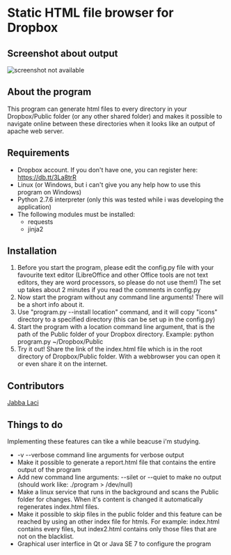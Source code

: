 Static HTML file browser for Dropbox
====================================

Screenshot about output
------------------
![screenshot not available](https://raw.github.com/kisssandoradam/Static-HTML-file-browser-for-Dropbox/master/screenshot.png)

About the program
------------
This program can generate html files to every directory in your Dropbox/Public folder (or any other shared folder) and makes it possible to navigate online between these directories when it looks like an output of apache web server.

Requirements
-------------------
* Dropbox account. If you don't have one, you can register here: https://db.tt/3La8trR
* Linux (or Windows, but i can't give you any help how to use this program on Windows)
* Python 2.7.6 interpreter (only this was tested while i was developing the application)
* The following modules must be installed:
  + requests
  + jinja2

Installation
------------
1. Before you start the program, please edit the config.py file with your favourite text editor (LibreOffice and other Office tools are not text editors, they are word processors, so please do not use them!)
The set up takes about 2 minutes if you read the comments in config.py
2. Now start the program without any command line arguments! There will be a short info about it.
3. Use "program.py --install location" command, and it will copy "icons" directory to a specified directory (this can be set up in the config.py)
4. Start the program with a location command line argument, that is the path of the Public folder of your Dropbox directory. Example: python program.py ~/Dropbox/Public
5. Try it out! Share the link of the index.html file which is in the root directory of Dropbox/Public folder. With a webbrowser you can open it or even share it on the internet.

Contributors
----------------

[Jabba Laci](https://github.com/jabbalaci)


Things to do
------------
Implementing these features can tike a while beacuse i'm studying.
* -v --verbose command line arguments for verbose output
* Make it possible to generate a report.html file that contains the entire output of the program
* Add new command line arguments: --silet or --quiet to make no output (should work like: ./program > /dev/null)
* Make a linux service that runs in the background and scans the Public folder for changes. When it's content is changed it automatically regenerates index.html files.
* Make it possible to skip files in the public folder and this feature can be reached by using an other index file for htmls. For example: index.html contains every files, but index2.html contains only those files that are not on the blacklist.
* Graphical user interfice in Qt or Java SE 7 to configure the program
